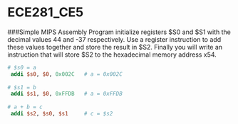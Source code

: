ECE281_CE5
==========
###Simple MIPS Assembly Program
initialize registers $S0 and $S1 with the decimal values 44 and -37 respectively. Use a register instruction to add these values together and store the result in $S2. Finally you will write an instruction that will store $S2 to the hexadecimal memory address x54.

```MIPS
# $s0 = a
 addi $s0, $0, 0x002C   # a = 0x002C
 
# $s1 = b
 addi $s1, $0, 0xFFDB   # a = 0xFFDB
 
# a + b = c
 addi $s2, $s0, $s1     # c = $s2
```
